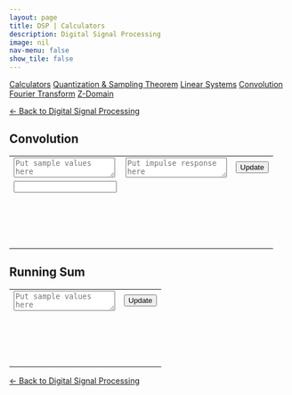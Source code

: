 ```yaml
---
layout: page
title: DSP | Calculators
description: Digital Signal Processing
image: nil
nav-menu: false
show_tile: false
---
```


<script src="/assets/js/dsp.js"></script>
<script src="/assets/js/calculators.js"></script>

<a href="calculators.html" class="button special small">Calculators</a>
<a href="sampling-theorem.html" class="button small">Quantization & Sampling Theorem</a>
<a href="linear-systems.html" class="button small">Linear Systems</a>
<a href="convolution.html" class="button small">Convolution</a>
<a href="fourier-transform" class="button small">Fourier Transform</a>
<a href="z-domain" class="button small">Z-Domain</a>

<a href="/digital-signal-processing">&#x2190; Back to Digital Signal Processing</a>

## Convolution

<a name="convolution" />

<table>
  <tr>
    <td colspan="3">
      <textarea id="conv-x-values" onchange="conv_update();" placeholder="Put sample values here"></textarea>
    </td>
    <td colspan="2">
      <textarea id="conv-h-values" onchange="conv_update();" placeholder="Put impulse response here"></textarea>
    </td>
    <td colspan="1" style="max-width: 100px;">
      <button onclick="conv_update();">Update</button>
    </td>
  </tr>
  <tr>
    <td colspan="2">
      <input id="conv-index" onchange="conv_update();" type="text" />
    </td>
  </tr>
  <tr>
    <td colspan="6">
      <div style="min-height: 50px; max-width: 1400px; padding: 20px; overflow-x: scroll; display: flex; flex-wrap: no-wrap;">
        <div id="conv-result" style="display: inline-block; flex: 0 0 auto;"></div>
      </div>
    </td>
  </tr>
</table>

## Running Sum

<a name="convolution_rs" />

<table>
  <tr>
    <td colspan="5">
      <textarea id="convrs-x-values" onchange="convrs_update();" placeholder="Put sample values here"></textarea>
    </td>
    <td colspan="1" style="max-width: 100px;">
      <button onclick="convrs_update();">Update</button>
    </td>
  </tr>
  <tr>
    <td colspan="6">
      <div style="min-height: 50px; max-width: 1400px; padding: 20px; overflow-x: scroll; display: flex; flex-wrap: no-wrap;">
        <div id="convrs-result" style="display: inline-block; flex: 0 0 auto;"></div>
      </div>
    </td>
  </tr>
</table>

<a href="/digital-signal-processing">&#x2190; Back to Digital Signal Processing</a>
